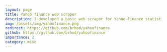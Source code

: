 ```yaml
---
layout: page
title: Yahoo finance web scraper
description: I developed a basic web scraper for Yahoo Finance statistics pages. Fun little project I did for a friend when I was bored.
img: /assets/img/yahoofinance.png
redirect: https://github.com/brhod/yahoofinance
github: https://github.com/brhod/yahoofinance
importance: 2
category: misc
---
```


